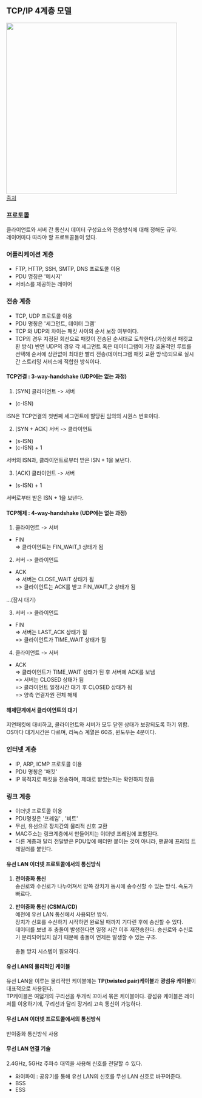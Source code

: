 ## TCP/IP 4계층 모델

[<img src="https://upload.wikimedia.org/wikipedia/commons/d/d7/Application_Layer.png" width="450"/>](https://media.geeksforgeeks.org/wp-content/uploads/20201024233154/MVPSchema.png)<br/>
[출처](https://ko.wikipedia.org/wiki/%EC%9D%B8%ED%84%B0%EB%84%B7_%ED%94%84%EB%A1%9C%ED%86%A0%EC%BD%9C_%EC%8A%A4%EC%9C%84%ED%8A%B8)

### 프로토콜

클라이언트와 서버 간 통신시 데이터 구성요소와 전송방식에 대해 정해둔 규약.<br/>레이어마다 따라야 할 프로토콜들이 있다.

### 어플리케이션 계층

- FTP, HTTP, SSH, SMTP, DNS 프로토콜 이용
- PDU 명칭은 '메시지'
- 서비스를 제공하는 레이어

### 전송 계층

- TCP, UDP 프로토콜 이용
- PDU 명칭은 '세그먼트, 데이터 그램'
- TCP 와 UDP의 차이는 패킷 사이의 순서 보장 여부이다.
- TCP의 경우 지정된 회선으로 패킷이 전송된 순서대로 도착한다.(가상회선 패킷교환 방식) 반면 UDP의 경우 각 세그먼트 혹은 데이터그램이 가장 효율적인 루트를 선택해 순서에 상관없이 최대한 빨리 전송(데이터그램 패킷 교환 방식)되므로 실시간 스트리밍 서비스에 적합한 방식이다.

#### TCP연결 : 3-way-handshake (UDP에는 없는 과정)

1. [SYN] 클라이언트 -> 서버

- (c-ISN)

ISN은 TCP연결의 첫번째 세그먼트에 할당된 임의의 시퀀스 번호이다.

2. [SYN + ACK] 서버 -> 클라이언트

- (s-ISN)
- (c-ISN) + 1

서버의 ISN과, 클라이언트로부터 받은 ISN + 1을 보낸다.

3. [ACK] 클라이언트 -> 서버

- (s-ISN) + 1

서버로부터 받은 ISN + 1을 보낸다.

#### TCP해제 : 4-way-handshake (UDP에는 없는 과정)

1. 클라이언트 -> 서버

- FIN<br/>
  => 클라이언트는 FIN_WAIT_1 상태가 됨

2. 서버 -> 클라이언트

- ACK<br/>
  => 서버는 CLOSE_WAIT 상태가 됨<br/>
  => 클라이언트는 ACK를 받고 FIN_WAIT_2 상태가 됨

...(잠시 대기)

3. 서버 -> 클라이언트

- FIN<br/>
  => 서버는 LAST_ACK 상태가 됨<br/>
  => 클라이언트가 TIME_WAIT 상태가 됨

4. 클라이언트 -> 서버

- ACK<br/>
  => 클라이언트가 TIME_WAIT 상태가 된 후 서버에 ACK를 보냄<br/>
  => 서버는 CLOSED 상태가 됨<br/>
  => 클라이언트 일정시간 대기 후 CLOSED 상태가 됨<br/>
  => 양측 연결자원 전체 해제

#### 해제단계에서 클라이언트의 대기

지연패킷에 대비하고, 클라이언트와 서버가 모두 닫힌 상태가 보장되도록 하기 위함.<br/> OS마다 대기시간은 다르며, 리눅스 계열은 60초, 윈도우는 4분이다.

### 인터넷 계층

- IP, ARP, ICMP 프로토콜 이용
- PDU 명칭은 '패킷'
- IP 목적지로 패킷을 전송하며, 제대로 받았는지는 확인하지 않음

### 링크 계층

- 이더넷 프로토콜 이용
- PDU명칭은 '프레임' , '비트'
- 무선, 유선으로 장치간의 물리적 신호 교환
- MAC주소는 링크계층에서 만들어지는 이더넷 프레임에 포함된다.
- 다른 계층과 달리 전달받은 PDU앞에 헤더만 붙이는 것이 아니라, 맨끝에 프레임 트레일러를 붙인다.

#### 유선 LAN 이더넷 프로토콜에서의 통신방식

1. **전이중화 통신** <br/>
   송신로와 수신로가 나누어져서 양쪽 장치가 동시에 송수신할 수 있는 방식. 속도가 빠르다.

2. **반이중화 통신 (CSMA/CD)** <br/>
   예전에 유선 LAN 통신에서 사용되던 방식.<br/>
   장치가 신호를 수신하기 시작하면 완료될 때까지 기다린 후에 송신할 수 있다.<br/>
   데이터를 보낸 후 충돌이 발생한다면 일정 시간 이후 재전송한다. 송신로와 수신로가 분리되어있지 않기 때문에 충돌이 언제든 발생할 수 있는 구조.<br/>
   <br/>충돌 방지 시스템이 필요하다.

#### 유선 LAN의 물리적인 케이블

유선 LAN을 이루는 물리적인 케이블에는 **TP(twisted pair)케이블**과 **광섬유 케이블**이 대표적으로 사용된다.<br/>
TP케이블은 여덟개의 구리선을 두개씩 꼬아서 묶은 케이블이다. 광섬유 케이블은 레이저를 이용하기에, 구리선과 달리 장거리 고속 통신이 가능하다.

#### 무선 LAN 이더넷 프로토콜에서의 통신방식

반이중화 통신방식 사용

#### 무선 LAN 연결 기술

2.4GHz, 5GHz 주파수 대역을 사용해 신호를 전달할 수 있다.

- 와이파이 : 공유기를 통해 유선 LAN의 신호를 무선 LAN 신호로 바꾸어준다.
- BSS
- ESS

